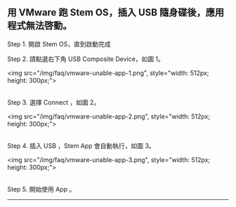
用 VMware 跑 Stem OS，插入 USB 隨身碟後，應用程式無法啓動。
---

Step 1. 開啟 Stem OS，直到啟動完成

Step 2. 請點選右下角 USB Composite Device，如圖 1。

<img src="/img/faq/vmware-unable-app-1.png", style="width: 512px; height: 300px;"><br /><br />

Step 3. 選擇 Connect ，如圖 2。

<img src="/img/faq/vmware-unable-app-2.png", style="width: 512px; height: 300px;"><br /><br />

Step 4. 插入 USB ，Stem App 會自動執行，如圖 3。

<img src="/img/faq/vmware-unable-app-3.png", style="width: 512px; height: 300px;"><br /><br />

Step 5. 開始使用 App 。

---